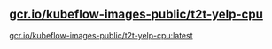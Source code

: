 
[gcr.io/kubeflow-images-public/t2t-yelp-cpu](https://hub.docker.com/r/anjia0532/kubeflow-images-public.t2t-yelp-cpu/tags/)
-----


[gcr.io/kubeflow-images-public/t2t-yelp-cpu:latest](https://hub.docker.com/r/anjia0532/kubeflow-images-public.t2t-yelp-cpu/tags/)


